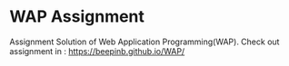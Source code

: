 # WAP Assignment

Assignment Solution of Web Application Programming(WAP). Check out assignment in : 
https://beepinb.github.io/WAP/
